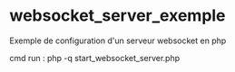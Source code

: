 # websocket_server_exemple

Exemple de configuration d'un serveur websocket en php

cmd run : php -q start_websocket_server.php <address> <port>
